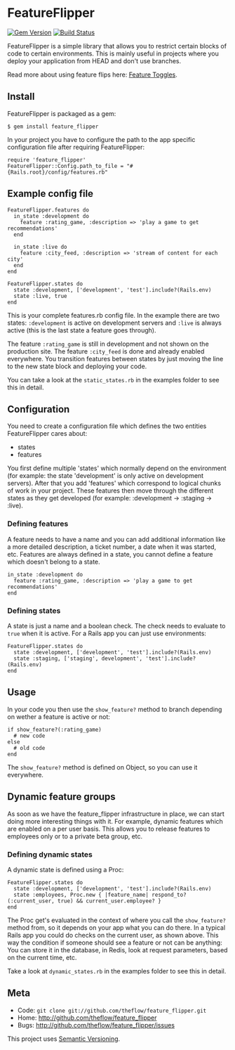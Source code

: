 FeatureFlipper
==============

[![Gem Version](https://badge.fury.io/rb/feature_flipper.svg)](https://rubygems.org/gems/feature_flipper)
[![Build Status](https://travis-ci.org/theflow/feature_flipper.svg?branch=master)](https://travis-ci.org/theflow/feature_flipper)

FeatureFlipper is a simple library that allows you to restrict certain blocks
of code to certain environments. This is mainly useful in projects where
you deploy your application from HEAD and don't use branches.

Read more about using feature flips here:
[Feature Toggles](http://martinfowler.com/articles/feature-toggles.html).

Install
-------

FeatureFlipper is packaged as a gem:

    $ gem install feature_flipper

In your project you have to configure the path to the app specific
configuration file after requiring FeatureFlipper:

    require 'feature_flipper'
    FeatureFlipper::Config.path_to_file = "#{Rails.root}/config/features.rb"

Example config file
-------------------

    FeatureFlipper.features do
      in_state :development do
        feature :rating_game, :description => 'play a game to get recommendations'
      end

      in_state :live do
        feature :city_feed, :description => 'stream of content for each city'
      end
    end

    FeatureFlipper.states do
      state :development, ['development', 'test'].include?(Rails.env)
      state :live, true
    end

This is your complete features.rb config file. In the example there are two
states: `:development` is active on development servers and `:live` is always active
(this is the last state a feature goes through).

The feature `:rating_game` is still in development and not shown on the
production site. The feature `:city_feed` is done and already enabled
everywhere. You transition features between states by just moving the line to
the new state block and deploying your code.

You can take a look at the `static_states.rb` in the examples folder to
see this in detail.

Configuration
-------------

You need to create a configuration file which defines the two entities
FeatureFlipper cares about:

 * states
 * features

You first define multiple 'states' which normally depend on the environment
(for example: the state 'development' is only active on development servers).
After that you add 'features' which correspond to logical chunks of work in
your project. These features then move through the different states
as they get developed (for example: :development -> :staging -> :live).

### Defining features

A feature needs to have a name and you can add additional information like a
more detailed description, a ticket number, a date when it was started, etc.
Features are always defined in a state, you cannot define a feature which
doesn't belong to a state.

    in_state :development do
      feature :rating_game, :description => 'play a game to get recommendations'
    end

### Defining states

A state is just a name and a boolean check. The check needs to evaluate to
`true` when it is active. For a Rails app you can just use environments:

    FeatureFlipper.states do
      state :development, ['development', 'test'].include?(Rails.env)
      state :staging, ['staging', development', 'test'].include?(Rails.env)
    end

Usage
-----

In your code you then use the `show_feature?` method to branch depending on
wether a feature is active or not:

    if show_feature?(:rating_game)
      # new code
    else
      # old code
    end

The `show_feature?` method is defined on Object, so you can use it everywhere.

Dynamic feature groups
----------------------

As soon as we have the feature_flipper infrastructure in place, we can start
doing more interesting things with it. For example, dynamic features which
are enabled on a per user basis. This allows you to release features to
employees only or to a private beta group, etc.

### Defining dynamic states

A dynamic state is defined using a Proc:

    FeatureFlipper.states do
      state :development, ['development', 'test'].include?(Rails.env)
      state :employees, Proc.new { |feature_name| respond_to?(:current_user, true) && current_user.employee? }
    end

The Proc get's evaluated in the context of where you call the `show_feature?`
method from, so it depends on your app what you can do there. In a typical Rails
app you could do checks on the current user, as shown above. This way the condition
if someone should see a feature or not can be anything: You can store it in the
database, in Redis, look at request parameters, based on the current time, etc.

Take a look at `dynamic_states.rb` in the examples folder to see this
in detail.

Meta
----

* Code: `git clone git://github.com/theflow/feature_flipper.git`
* Home: <http://github.com/theflow/feature_flipper>
* Bugs: <http://github.com/theflow/feature_flipper/issues>

This project uses [Semantic Versioning](http://semver.org/).
